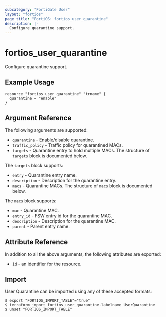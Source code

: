 ```yaml
---
subcategory: "FortiGate User"
layout: "fortios"
page_title: "FortiOS: fortios_user_quarantine"
description: |-
  Configure quarantine support.
---
```


# fortios_user_quarantine
Configure quarantine support.

## Example Usage

```hcl
resource "fortios_user_quarantine" "trname" {
  quarantine = "enable"
}
```

## Argument Reference

The following arguments are supported:

* `quarantine` - Enable/disable quarantine.
* `traffic_policy` - Traffic policy for quarantined MACs.
* `targets` - Quarantine entry to hold multiple MACs. The structure of `targets` block is documented below.

The `targets` block supports:

* `entry` - Quarantine entry name.
* `description` - Description for the quarantine entry.
* `macs` - Quarantine MACs. The structure of `macs` block is documented below.

The `macs` block supports:

* `mac` - Quarantine MAC.
* `entry_id` - FSW entry id for the quarantine MAC.
* `description` - Description for the quarantine MAC.
* `parent` - Parent entry name.


## Attribute Reference

In addition to all the above arguments, the following attributes are exported:
* `id` - an identifier for the resource.

## Import

User Quarantine can be imported using any of these accepted formats:
```
$ export "FORTIOS_IMPORT_TABLE"="true"
$ terraform import fortios_user_quarantine.labelname UserQuarantine
$ unset "FORTIOS_IMPORT_TABLE"
```
